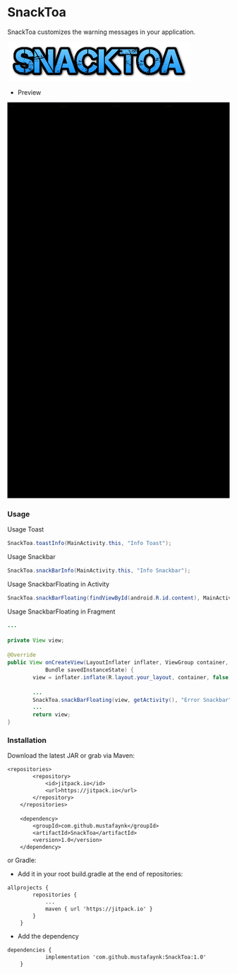 # SnackToa
SnackToa customizes the warning messages in your application.

![](https://raw.githubusercontent.com/mustafaynk/SnackToa/master/preview/logo.png)

- Preview

![](https://raw.githubusercontent.com/mustafaynk/SnackToa/master/preview/snacktoa.gif)

### Usage

Usage Toast

```Java
SnackToa.toastInfo(MainActivity.this, "Info Toast");
```

Usage Snackbar

```Java
SnackToa.snackBarInfo(MainActivity.this, "Info Snackbar");
```

Usage SnackbarFloating in Activity

```Java
SnackToa.snackBarFloating(findViewById(android.R.id.content), MainActivity.this, "Error Snackbar");
```

Usage SnackbarFloating in Fragment

```Java
...

private View view;

@Override
public View onCreateView(LayoutInflater inflater, ViewGroup container,
            Bundle savedInstanceState) {
        view = inflater.inflate(R.layout.your_layout, container, false);
		
		...
		SnackToa.snackBarFloating(view, getActivity(), "Error Snackbar");
		...
		return view;
}
```


### Installation

Download the latest JAR or grab via Maven:
```
<repositories>
		<repository>
		    <id>jitpack.io</id>
		    <url>https://jitpack.io</url>
		</repository>
	</repositories>
	
	<dependency>
	    <groupId>com.github.mustafaynk</groupId>
	    <artifactId>SnackToa</artifactId>
	    <version>1.0</version>
	</dependency>
```

or Gradle: 
- Add it in your root build.gradle at the end of repositories:
```
allprojects {
		repositories {
			...
			maven { url 'https://jitpack.io' }
		}
	}
```

- Add the dependency
```
dependencies {
	        implementation 'com.github.mustafaynk:SnackToa:1.0'
	}
```
